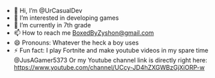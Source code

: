 - 👋 Hi, I’m @UrCasualDev
- 👀 I’m interested in developing games
- 🌱 I’m currently in 7th grade
- 📫 How to reach me BoxedByZyshon@gmail.com
- 😄 Pronouns: Whatever the heck a boy uses
- ⚡ Fun fact: I play Fortnite and make youtube videos in my spare time @JusAGamer5373 Or my Youtube channel link is directly right here: https://www.youtube.com/channel/UCcy-JD4hZXGWBzGjXiORP-w
